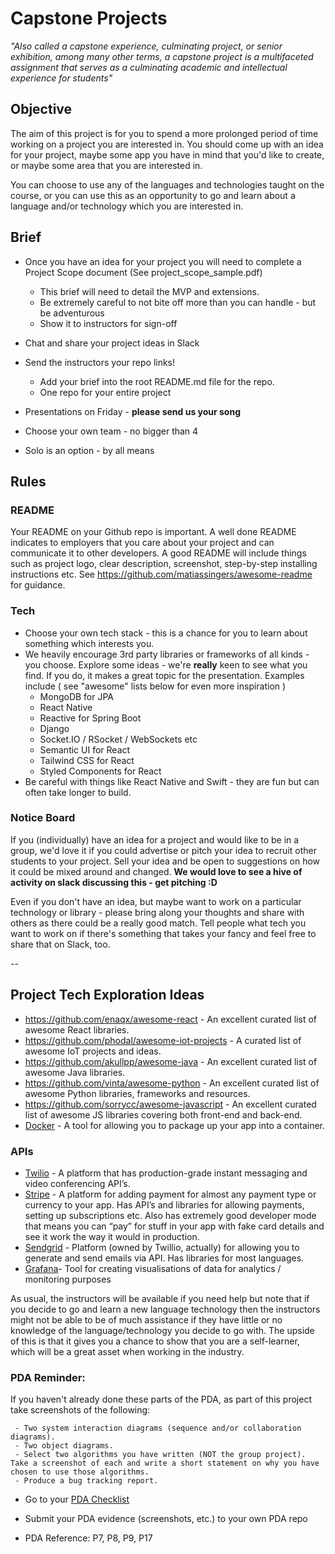 # Capstone Projects

<em>"Also called a capstone experience, culminating project, or senior exhibition, among many other terms, a capstone project is a multifaceted assignment that serves as a culminating academic and intellectual experience for students"</em>

## Objective

The aim of this project is for you to spend a more prolonged period of time working on a project you are interested in. You should come up with an idea for your project, maybe some app you have in mind that you'd like to create, or maybe some area that you are interested in.

You can choose to use any of the languages and technologies taught on the course, or you can use this as an opportunity to go and learn about a language and/or technology which you are interested in.

## Brief

* Once you have an idea for your project you will need to complete a Project Scope document (See project_scope_sample.pdf)
  * This brief will need to detail the MVP and extensions.
  * Be extremely careful to not bite off more than you can handle - but be adventurous 
  * Show it to instructors for sign-off
  

* Chat and share your project ideas in Slack 
* Send the instructors your repo links!
  * Add your brief into the root README.md file for the repo. 
  * One repo for your entire project


* Presentations on Friday - **please send us your song**
* Choose your own team - no bigger than 4
* Solo is an option - by all means

## Rules

### README

Your README on your Github repo is important. A well done README indicates to employers that you care about your project and can communicate it to other developers. A good README will include things such as project logo, clear description, screenshot, step-by-step installing instructions etc. See <https://github.com/matiassingers/awesome-readme> for guidance.

### Tech

* Choose your own tech stack - this is a chance for you to learn about something which interests you.
* We heavily encourage 3rd party libraries or frameworks of all kinds - you choose. Explore some ideas - we're **really** keen to see what you find. If you do, it makes a great topic for the presentation. Examples include ( see "awesome" lists below for even more inspiration )
  * MongoDB for JPA
  * React Native
  * Reactive for Spring Boot
  * Django
  * Socket.IO / RSocket / WebSockets etc
  * Semantic UI for React
  * Tailwind CSS for React
  * Styled Components for React
* Be careful with things like React Native and Swift - they are fun but can often take longer to build. 


### Notice Board

If you (individually) have an idea for a project and would like to be in a group, we'd love it if you could advertise or pitch your idea to recruit other students to your project. Sell your idea and be open to suggestions on how it could be mixed around and changed. **We would love to see a hive of activity on slack discussing this  - get pitching :D**

Even if you don't have an idea, but maybe want to work on a particular technology or library - please bring along your thoughts and share with others as there could be a really good match. Tell people what tech you want to work on if there's something that takes your fancy  and feel free to share that on Slack, too.


--


## Project Tech Exploration Ideas


- <https://github.com/enaqx/awesome-react> - An excellent curated list of awesome React libraries.
- <https://github.com/phodal/awesome-iot-projects> - A curated list of awesome IoT projects and ideas.
- <https://github.com/akullpp/awesome-java> - An excellent curated list of awesome Java libraries.
- <https://github.com/vinta/awesome-python> - An excellent curated list of awesome Python libraries, frameworks and resources.
- <https://github.com/sorrycc/awesome-javascript> - An excellent curated list of awesome JS libraries covering both front-end and back-end.
- [Docker](https://www.docker.com/) - A tool for allowing you to package up your app into a container.


### APIs

- [Twilio](https://www.twilio.com/) - A platform that has production-grade instant messaging and video conferencing API’s.
- [Stripe](https://stripe.com/) - A platform for adding payment for almost any payment type or currency to your app. Has API’s and libraries for allowing payments, setting up subscriptions etc. Also has extremely good developer mode that means you can “pay” for stuff in your app with fake card details and see it work the way it would in production.
- [Sendgrid](https://sendgrid.com/)  -  Platform (owned by Twillio, actually) for allowing you to generate and send emails via API. Has libraries for most languages.
- [Grafana](https://grafana.com/)- Tool for creating visualisations of data for analytics / monitoring purposes

As usual, the instructors will be available if you need help but note that if you decide to go and learn a new language technology then the instructors might not be able to be of much assistance if they have little or no knowledge of the language/technology you decide to go with. The upside of this is that it gives you a chance to show that you are a self-learner, which will be a great asset when working in the industry.

### PDA Reminder:

If you haven't already done these parts of the PDA, as part of this project take screenshots of the following:

```
 - Two system interaction diagrams (sequence and/or collaboration diagrams).
 - Two object diagrams.
 - Select two algorithms you have written (NOT the group project). Take a screenshot of each and write a short statement on why you have chosen to use those algorithms.
 - Produce a bug tracking report.
```

- Go to your [PDA Checklist](https://github.com/codeclan/pda/tree/master/Evidence%20Gathering%20Portfolio)

- Submit your PDA evidence (screenshots, etc.) to your own PDA repo

- PDA Reference: P7, P8, P9, P17
